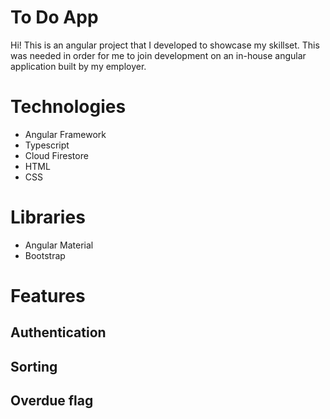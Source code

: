 # To Do App
Hi! This is an angular project that I developed to showcase my skillset. This was needed in order for me to join development on an in-house angular application built by my employer. 

# Technologies 
 - Angular Framework
 - Typescript
 - Cloud Firestore
 - HTML
 - CSS

# Libraries

 - Angular Material
 - Bootstrap

# Features
## Authentication

## Sorting

## Overdue flag
